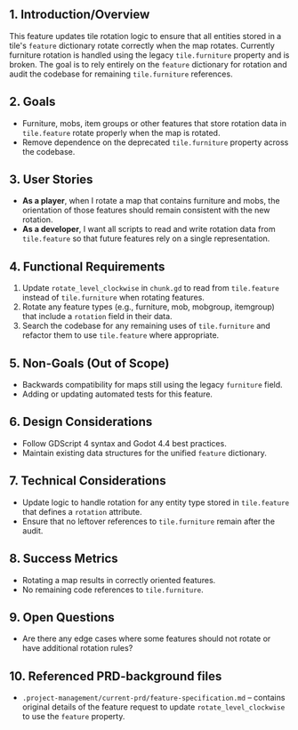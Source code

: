 ## 1. Introduction/Overview
This feature updates tile rotation logic to ensure that all entities stored in a tile's `feature` dictionary rotate correctly when the map rotates. Currently furniture rotation is handled using the legacy `tile.furniture` property and is broken. The goal is to rely entirely on the `feature` dictionary for rotation and audit the codebase for remaining `tile.furniture` references.

## 2. Goals
- Furniture, mobs, item groups or other features that store rotation data in `tile.feature` rotate properly when the map is rotated.
- Remove dependence on the deprecated `tile.furniture` property across the codebase.

## 3. User Stories
- **As a player**, when I rotate a map that contains furniture and mobs, the orientation of those features should remain consistent with the new rotation.
- **As a developer**, I want all scripts to read and write rotation data from `tile.feature` so that future features rely on a single representation.

## 4. Functional Requirements
1. Update `rotate_level_clockwise` in `chunk.gd` to read from `tile.feature` instead of `tile.furniture` when rotating features.
2. Rotate any feature types (e.g., furniture, mob, mobgroup, itemgroup) that include a `rotation` field in their data.
3. Search the codebase for any remaining uses of `tile.furniture` and refactor them to use `tile.feature` where appropriate.

## 5. Non-Goals (Out of Scope)
- Backwards compatibility for maps still using the legacy `furniture` field.
- Adding or updating automated tests for this feature.

## 6. Design Considerations
- Follow GDScript 4 syntax and Godot 4.4 best practices.
- Maintain existing data structures for the unified `feature` dictionary.

## 7. Technical Considerations
- Update logic to handle rotation for any entity type stored in `tile.feature` that defines a `rotation` attribute.
- Ensure that no leftover references to `tile.furniture` remain after the audit.

## 8. Success Metrics
- Rotating a map results in correctly oriented features.
- No remaining code references to `tile.furniture`.

## 9. Open Questions
- Are there any edge cases where some features should not rotate or have additional rotation rules?

## 10. Referenced PRD-background files
- `.project-management/current-prd/feature-specification.md` – contains original details of the feature request to update `rotate_level_clockwise` to use the `feature` property.
